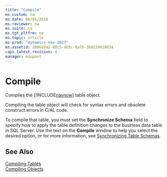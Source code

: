 ```yaml
---
title: "Compile"
ms.custom: na
ms.date: 06/05/2016
ms.reviewer: na
ms.suite: na
ms.tgt_pltfrm: na
ms.topic: article
ms-prod: "dynamics-nav-2017"
ms.assetid: 2006a9a2-08c5-4b5c-8a7b-3b9239018634
caps.latest.revision: 4
manager: edupont
---
```

# Compile
Compiles the [!INCLUDE[navnow](../includes/navnow_md.md)] table object.  

 Compiling the table object will check for syntax errors and obsolete construct errors in C/AL code.  

 To compile that table, you must set the **Synchronize Schema** field to specify how to apply the table definition changes to the business data table in SQL Server. Use the text on the **Compile** window to help you select the desired option, or for more information, see [Synchronizing Table Schemas](../Synchronizing-Table-Schemas.md).  

## See Also  
 [Compiling Tables](../Compiling-Tables.md)   
 [Compiling Objects](../Compiling-Objects.md)

